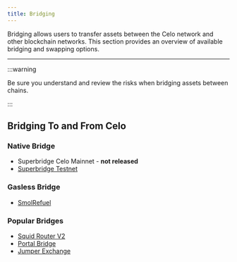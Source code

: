 ```yaml
---
title: Bridging
---
```


Bridging allows users to transfer assets between the Celo network and other blockchain networks. This section provides an overview of available bridging and swapping options.

---

:::warning

Be sure you understand and review the risks when bridging assets between chains.

:::

## Bridging To and From Celo

### Native Bridge

- Superbridge Celo Mainnet - **not released**
- [Superbridge Testnet](https://superbridge.app/celo-testnet)

### Gasless Bridge

- [SmolRefuel](https://smolrefuel.com/?outboundChain=42220)

### Popular Bridges

- [Squid Router V2](https://v2.app.squidrouter.com/?chains=10%2C42220&tokens=0xeeeeeeeeeeeeeeeeeeeeeeeeeeeeeeeeeeeeeeee%2C0x471ece3750da237f93b8e339c536989b8978a438)
- [Portal Bridge](https://portalbridge.com/)
- [Jumper Exchange](https://jumper.exchange/?fromChain=10&fromToken=0x0000000000000000000000000000000000000000&toChain=42220&toToken=0x471EcE3750Da237f93B8E339c536989b8978a438)

